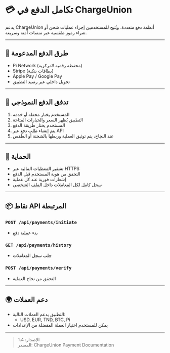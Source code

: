 # 💳 تكامل الدفع في ChargeUnion

يدعم ChargeUnion أنظمة دفع متعددة، ويُتيح للمستخدمين إجراء عمليات شحن أو شراء رموز طقسية عبر منصات آمنة وسريعة.

---

## 🧾 طرق الدفع المدعومة

- Pi Network (محفظة رقمية لامركزية)  
- Stripe (بطاقات بنكية)  
- Apple Pay / Google Pay  
- تحويل داخلي عبر رصيد التطبيق

---

## 🔄 تدفق الدفع النموذجي

1. المستخدم يختار محطة أو خدمة  
2. التطبيق يُظهر السعر والخيارات المتاحة  
3. المستخدم يختار طريقة الدفع  
4. يتم إنشاء طلب دفع عبر API  
5. عند النجاح، يتم توثيق العملية وربطها بالشحنة أو الطقس

---

## 🔐 الحماية

- تشفير المعطيات المالية عبر HTTPS  
- التحقق من هوية المستخدم قبل الدفع  
- إشعارات فورية عند كل عملية  
- سجل كامل لكل المعاملات داخل الملف الشخصي

---

## 📦 نقاط API المرتبطة

### `POST /api/payments/initiate`
- بدء عملية دفع

### `GET /api/payments/history`
- جلب سجل المعاملات

### `POST /api/payments/verify`
- التحقق من نجاح العملية

---

## 🌍 دعم العملات

- التطبيق يدعم العملات التالية:
  - USD, EUR, TND, BTC, Pi  
- يمكن للمستخدم اختيار العملة المفضلة من الإعدادات

---

> الإصدار: 1.4  
> المصدر: ChargeUnion Payment Documentation

